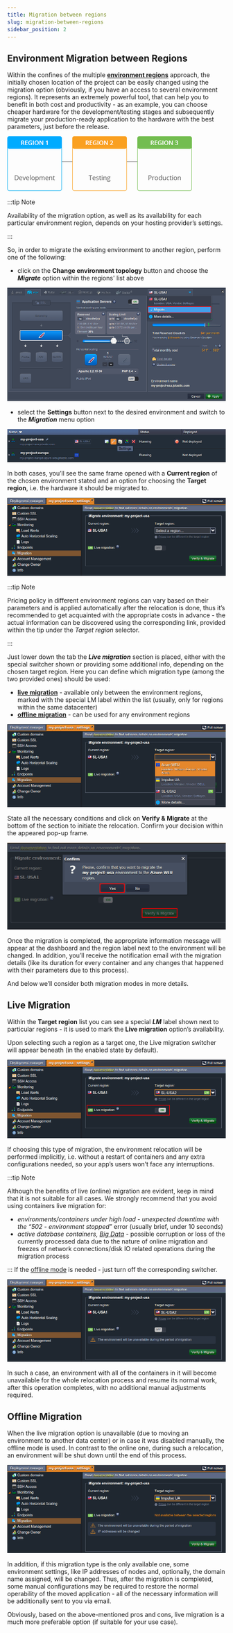 ```yaml
---
title: Migration between regions
slug: migration-between-regions
sidebar_position: 2
---
```


## Environment Migration between Regions

Within the confines of the multiple **[environment regions](/docs/environment-management/environment-regions/choosing-a-region)** approach, the initially chosen location of the project can be easily changed using the migration option (obviously, if you have an access to several environment regions). It represents an extremely powerful tool, that can help you to benefit in both cost and productivity - as an example, you can choose cheaper hardware for the development/testing stages and subsequently migrate your production-ready application to the hardware with the best parameters, just before the release.

<div style={{
    display:'flex',
    justifyContent: 'center',
    margin: '0 0 1rem 0'
}}>

![Locale Dropdown](./img/MigrationbetweenRegions/01-environment-migration-between-regions.gif)

</div>

:::tip Note

Availability of the migration option, as well as its availability for each particular environment region, depends on your hosting provider’s settings.

:::

So, in order to migrate the existing environment to another region, perform one of the following:

- click on the **Change environment topology** button and choose the **_Migrate_** option within the regions' list above

<div style={{
    display:'flex',
    justifyContent: 'center',
    margin: '0 0 1rem 0'
}}>

![Locale Dropdown](./img/MigrationbetweenRegions/02-environment-migrate-wizard.png)

</div>

- select the **Settings** button next to the desired environment and switch to the **_Migration_** menu option

<div style={{
    display:'flex',
    justifyContent: 'center',
    margin: '0 0 1rem 0'
}}>

![Locale Dropdown](./img/MigrationbetweenRegions/03-environment-settings.png)

</div>

In both cases, you’ll see the same frame opened with a **Current region** of the chosen environment stated and an option for choosing the **Target region**, i.e. the hardware it should be migrated to.

<div style={{
    display:'flex',
    justifyContent: 'center',
    margin: '0 0 1rem 0'
}}>

![Locale Dropdown](./img/MigrationbetweenRegions/04-environment-migration-settings.png)

</div>

:::tip Note

Pricing policy in different environment regions can vary based on their parameters and is applied automatically after the relocation is done, thus it’s recommended to get acquainted with the appropriate costs in advance - the actual information can be discovered using the corresponding link, provided within the tip under the _Target region_ selector.

:::

Just lower down the tab the **_Live migration_** section is placed, either with the special switcher shown or providing some additional info, depending on the chosen target region. Here you can define which migration type (among the two provided ones) should be used:

- **[live migration](/docs/EnvironmentManagement/Environment%20Regions/Migration%20between%20Regions#live-migration)** - available only between the environment regions, marked with the special LM label within the list (usually, only for regions within the same datacenter)
- **[offline migration](/docs/EnvironmentManagement/Environment%20Regions/Migration%20between%20Regions#offline-migration)** - can be used for any environment regions

<div style={{
    display:'flex',
    justifyContent: 'center',
    margin: '0 0 1rem 0'
}}>

![Locale Dropdown](./img/MigrationbetweenRegions/05-select-target-region.png)

</div>

State all the necessary conditions and click on **Verify & Migrate** at the bottom of the section to initiate the relocation. Confirm your decision within the appeared pop-up frame.

<div style={{
    display:'flex',
    justifyContent: 'center',
    margin: '0 0 1rem 0'
}}>

![Locale Dropdown](./img/MigrationbetweenRegions/06-confirm-environment-migration.png)

</div>

Once the migration is completed, the appropriate information message will appear at the dashboard and the region label next to the environment will be changed. In addition, you’ll receive the notification email with the migration details (like its duration for every container and any changes that happened with their parameters due to this process).

And below we’ll consider both migration modes in more details.

## Live Migration

Within the **Target region** list you can see a special **_LM_** label shown next to particular regions - it is used to mark the **Live migration** option’s availability.

Upon selecting such a region as a target one, the Live migration switcher will appear beneath (in the enabled state by default).

<div style={{
    display:'flex',
    justifyContent: 'center',
    margin: '0 0 1rem 0'
}}>

![Locale Dropdown](./img/MigrationbetweenRegions/07-live-migration-switcher.png)

</div>

If choosing this type of migration, the environment relocation will be performed implicitly, i.e. without a restart of containers and any extra configurations needed, so your app’s users won’t face any interruptions.

:::tip Note

Although the benefits of live (online) migration are evident, keep in mind that it is not suitable for all cases. We strongly recommend that you avoid using containers live migration for:

- _environments/containers under high load - unexpected downtime with the “502 - environment stopped_” error (usually brief, under 10 seconds)
- _active database containers, [Big Data](https://en.wikipedia.org/wiki/Big_data)_ - possible corruption or loss of the currently processed data due to the nature of online migration and freezes of network connections/disk IO related operations during the migration process

:::
If the [offline mode](/docs/EnvironmentManagement/Environment%20Regions/Migration%20between%20Regions#offline-migration) is needed - just turn off the corresponding switcher.

<div style={{
    display:'flex',
    justifyContent: 'center',
    margin: '0 0 1rem 0'
}}>

![Locale Dropdown](./img/MigrationbetweenRegions/08-disable-live-migration.png)

</div>

In such a case, an environment with all of the containers in it will become unavailable for the whole relocation process and resume its normal work, after this operation completes, with no additional manual adjustments required.

## Offline Migration

When the live migration option is unavailable (due to moving an environment to another data center) or in case it was disabled manually, the offline mode is used. In contrast to the online one, during such a relocation, an environment will be shut down until the end of this process.

<div style={{
    display:'flex',
    justifyContent: 'center',
    margin: '0 0 1rem 0'
}}>

![Locale Dropdown](./img/MigrationbetweenRegions/09-live-migration-not-available.png)

</div>

In addition, if this migration type is the only available one, some environment settings, like IP addresses of nodes and, optionally, the domain name assigned, will be changed. Thus, after the migration is completed, some manual configurations may be required to restore the normal operability of the moved application - all of the necessary information will be additionally sent to you via email.

Obviously, based on the above-mentioned pros and cons, live migration is a much more preferable option (if suitable for your use case).
